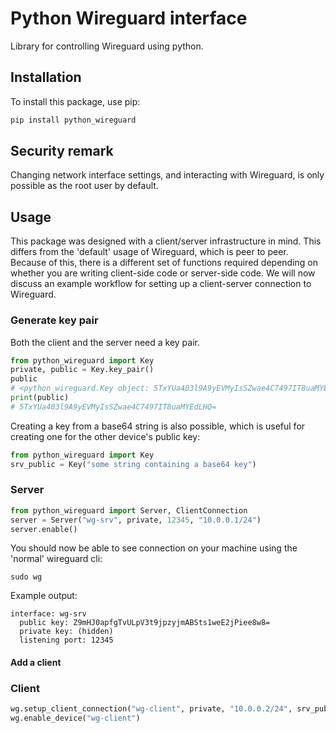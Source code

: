 # Python Wireguard interface
Library for controlling Wireguard using python.

## Installation
To install this package, use pip:

```bash
pip install python_wireguard
```

## Security remark
Changing network interface settings, and interacting with Wireguard, is only possible as the root user by default.

## Usage
This package was designed with a client/server infrastructure in mind. This differs from the 'default' usage of Wireguard, which is peer to peer. Because of this, there is a different set of functions required depending on whether you are writing client-side code or server-side code. We will now discuss an example workflow for setting up a client-server connection to Wireguard.

### Generate key pair
Both the client and the server need a key pair.

```python
from python_wireguard import Key
private, public = Key.key_pair()
public
# <python_wireguard.Key object: 5TxYUa403l9A9yEVMyIsSZwae4C7497IT8uaMYEdLHQ=>
print(public)
# 5TxYUa403l9A9yEVMyIsSZwae4C7497IT8uaMYEdLHQ=
```

Creating a key from a base64 string is also possible, which is useful for creating one for the other device's public key:
```python
from python_wireguard import Key
srv_public = Key("some string containing a base64 key")
```

### Server
```python
from python_wireguard import Server, ClientConnection
server = Server("wg-srv", private, 12345, "10.0.0.1/24")
server.enable()
```
You should now be able to see connection on your machine using the 'normal' wireguard cli:
```shell
sudo wg
```
Example output:
```
interface: wg-srv
  public key: Z9mHJ0apfgTvULpV3t9jpzyjmABSts1weE2jPiee8w8=
  private key: (hidden)
  listening port: 12345
```
#### Add a client

### Client
```python
wg.setup_client_connection("wg-client", private, "10.0.0.2/24", srv_public, "public ip of VPN server", 12345)
wg.enable_device("wg-client")
```